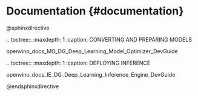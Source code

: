 # Documentation {#documentation}

@sphinxdirective

.. toctree::
   :maxdepth: 1
   :caption: CONVERTING AND PREPARING MODELS

   openvino_docs_MO_DG_Deep_Learning_Model_Optimizer_DevGuide

.. toctree::
   :maxdepth: 1
   :caption: DEPLOYING INFERENCE

   openvino_docs_IE_DG_Deep_Learning_Inference_Engine_DevGuide

@endsphinxdirective